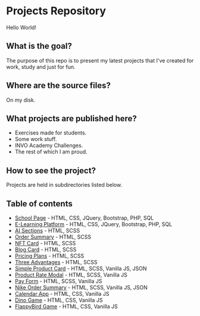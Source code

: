 # Projects Repository

Hello World!

## What is the goal?

The purpose of this repo is to present my latest projects that I've created for work, study and just for fun.

## Where are the source files?

On my disk.

## What projects are published here?

- Exercises made for students.
- Some work stuff.
- INVO Academy Challenges.
- The rest of which I am proud.

## How to see the project?

Projects are held in subdirectories listed below.

## Table of contents

- [School Page](https://zstib.edu.pl) - HTML, CSS, JQuery, Bootstrap, PHP, SQL
- [E-Learning Platform](https://zstib.edu.pl/elearning) - HTML, CSS, JQuery, Bootstrap, PHP, SQL
- [AI Sections](https://vnowacki.github.io/aisections) - HTML, SCSS
- [Order Summary](https://vnowacki.github.io/ordersummary) - HTML, SCSS
- [NFT Card](https://vnowacki.github.io/nftcard) - HTML, SCSS
- [Blog Card](https://vnowacki.github.io/blogcard) - HTML, SCSS
- [Pricing Plans](https://vnowacki.github.io/pricingplans) - HTML, SCSS
- [Three Advantages](https://vnowacki.github.io/threeadvantages) - HTML, SCSS
- [Simple Product Card](https://vnowacki.github.io/simpleproductcard) - HTML, SCSS, Vanilla JS, JSON
- [Product Rate Modal](https://vnowacki.github.io/productratemodal) - HTML, SCSS, Vanilla JS
- [Pay Form](https://vnowacki.github.io/payform) - HTML, SCSS, Vanilla JS
- [Nike Order Summary](https://vnowacki.github.io/nikeordersummary) - HTML, SCSS, Vanilla JS, JSON
- [Calendar App](https://vnowacki.github.io/calendarApp) - HTML, CSS, Vanilla JS
- [Dino Game](https://vnowacki.github.io/dinoGame) - HTML, CSS, Vanilla JS
- [FlappyBird Game](https://vnowacki.github.io/flappyBird) - HTML, CSS, Vanilla JS
